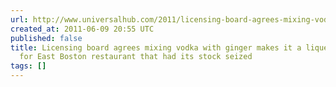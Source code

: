```yaml
---
url: http://www.universalhub.com/2011/licensing-board-agrees-mixing-vodka-ginger-makes-i
created_at: 2011-06-09 20:55 UTC
published: false
title: Licensing board agrees mixing vodka with ginger makes it a liqueur; victory
  for East Boston restaurant that had its stock seized
tags: []
---
```



